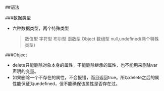 ##语法

###数据类型

- 六种数据类型，两个特殊类型
	> 数值型
	> 字符型
	> 布尔型
	> 函数型
	> Object
	> 数组型
	> null,undefined(两个特殊类型)

###Object

- delete只能删除对象本身的属性，不能删除继承的属性，也不能用来删除var声明的变量。
- 如果删除一个不存在的属性，不会报错，而且返回true。所以delete之后的属性能保证为undefined，但不能确保该属性是否存在过。